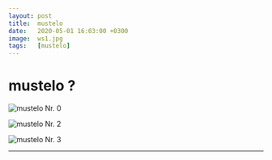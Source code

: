 ```yaml
---
layout: post
title:  mustelo
date:   2020-05-01 16:03:00 +0300
image:  ws1.jpg
tags:   [mustelo]
---
```


# mustelo ?

![mustelo Nr. 0]({{site.baseurl}}/img/00.jpg)

![mustelo Nr. 2]({{site.baseurl}}/img/ws2.jpg)

![mustelo Nr. 3]({{site.baseurl}}/img/ws3.jpg)

______________________________________________________________________________________________